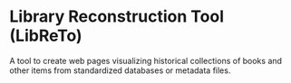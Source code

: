 # Library Reconstruction Tool (LibReTo)
A tool to create web pages visualizing historical collections of books and other items from standardized databases or metadata files.
